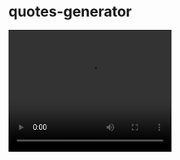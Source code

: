 # quotes-generator

<video width="320" height="240" controls>
  <source src="https://youtu.be/mYtkortoUUI" type="video/mp4">
</video>

